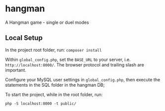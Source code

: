 # hangman
A Hangman game - single or duel modes

## Local Setup
In the project root folder, run: 
`composer install`

Within `global_config.php`, set the `BASE_URL` to your server, i.e. `http://localhost:8000/`. The browser protocol and trailing slash are important.

Configure your MySQL user settings in `global_config.php`, then execute the statements in the SQL folder in the hangman DB;

To start the project, while in the root folder, run:

`php -S localhost:8000 -t public/`
